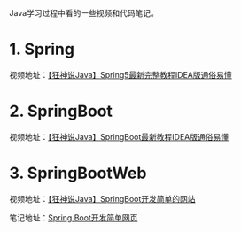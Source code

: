 Java学习过程中看的一些视频和代码笔记。

# 1. Spring

视频地址：[【狂神说Java】Spring5最新完整教程IDEA版通俗易懂](https://www.bilibili.com/video/BV1WE411d7Dv?from=search&seid=10874099015421652957&spm_id_from=333.337.0.0)

# 2. SpringBoot
视频地址：[【狂神说Java】SpringBoot最新教程IDEA版通俗易懂](https://www.bilibili.com/video/BV1PE411i7CV?from=search&seid=673203727658245324&spm_id_from=333.337.0.0)

# 3. SpringBootWeb
视频地址：[【狂神说Java】SpringBoot开发简单的网站](https://www.bilibili.com/video/BV19E411v7Ty?spm_id_from=333.999.0.0)

笔记地址：[Spring Boot开发简单网页](https://blog.csdn.net/weixin_43901865/article/details/116596476)
